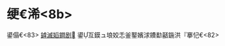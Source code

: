 
# 绠€浠\<8b\>

鍙傝€\<83\>
[鎼滅嫍鐧剧](https://baike.sogou.com/v158360041.htm?fromTitle=%E8%B6%85%E7%BA%A7%E9%A9%AC%E9%87%8C%E5%A5%A5%E5%A5%A5%E5%BE%B7%E8%B5%9B)
鍙互鏌ュ埌姣忎釜鐜嬪浗鐨勫嚭鍦洪『搴忋€\<82\>
